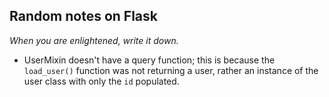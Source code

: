 ## Random notes on Flask

_When you are enlightened, write it down._

- UserMixin doesn't have a query function; this is because the `load_user()` function was not returning a user, rather an instance of the user class with only the `id` populated.